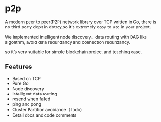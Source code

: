 # p2p
A modern peer to peer(P2P) network library over TCP written in Go, there is no third party deps in dotray,so it's extremely easy to use in your project.

We implemented  intelligent node discovery、data routing with DAG like algorithm, avoid data redundancy and connection redundancy.

so it's very suitable for simple blockchain project and teaching case.

## Features
- Based on TCP
- Pure Go
- Node discovery
- Intelligent data routing
- resend when failed
- ping and pong
- Cluster Partition avoidance（Todo)
- Detail docs and code comments